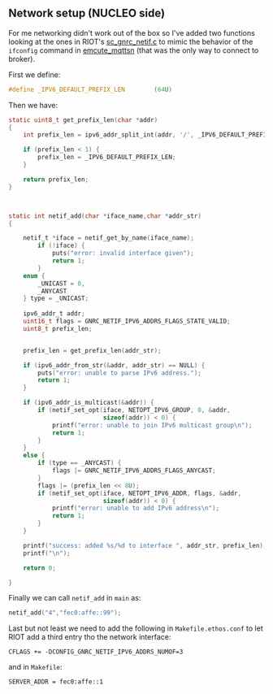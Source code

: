 ## Network setup (NUCLEO side)

For me networking didn't work out of the box so I've added two functions
looking at the ones in RIOT's [sc_gnrc_netif.c](https://github.com/RIOT-OS/RIOT/blob/2453b68249d09ff680f3ea85343e26851d00da67/sys/shell/commands/sc_gnrc_netif.c) to mimic the behavior of the `ifconfig` command in [emcute_mqttsn](https://github.com/RIOT-OS/RIOT/tree/master/examples/emcute_mqttsn) (that was the only way to connect to broker).

First we define:
```c
#define _IPV6_DEFAULT_PREFIX_LEN        (64U)
```
Then we have:
```c
static uint8_t get_prefix_len(char *addr)
{
    int prefix_len = ipv6_addr_split_int(addr, '/', _IPV6_DEFAULT_PREFIX_LEN);

    if (prefix_len < 1) {
        prefix_len = _IPV6_DEFAULT_PREFIX_LEN;
    }

    return prefix_len;
}



static int netif_add(char *iface_name,char *addr_str)
{

    netif_t *iface = netif_get_by_name(iface_name);
        if (!iface) {
            puts("error: invalid interface given");
            return 1;
        }
    enum {
        _UNICAST = 0,
        _ANYCAST
    } type = _UNICAST;
    
    ipv6_addr_t addr;
    uint16_t flags = GNRC_NETIF_IPV6_ADDRS_FLAGS_STATE_VALID;
    uint8_t prefix_len;


    prefix_len = get_prefix_len(addr_str);

    if (ipv6_addr_from_str(&addr, addr_str) == NULL) {
        puts("error: unable to parse IPv6 address.");
        return 1;
    }

    if (ipv6_addr_is_multicast(&addr)) {
        if (netif_set_opt(iface, NETOPT_IPV6_GROUP, 0, &addr,
                          sizeof(addr)) < 0) {
            printf("error: unable to join IPv6 multicast group\n");
            return 1;
        }
    }
    else {
        if (type == _ANYCAST) {
            flags |= GNRC_NETIF_IPV6_ADDRS_FLAGS_ANYCAST;
        }
        flags |= (prefix_len << 8U);
        if (netif_set_opt(iface, NETOPT_IPV6_ADDR, flags, &addr,
                          sizeof(addr)) < 0) {
            printf("error: unable to add IPv6 address\n");
            return 1;
        }
    }

    printf("success: added %s/%d to interface ", addr_str, prefix_len);
    printf("\n");

    return 0;

}
```
Finally we can call `netif_add` in `main` as:
```c
netif_add("4","fec0:affe::99");
```
Last but not least we need to add the following in `Makefile.ethos.conf` to let RIOT add a third entry tho the network interface:
```make
CFLAGS += -DCONFIG_GNRC_NETIF_IPV6_ADDRS_NUMOF=3
```
and in `Makefile`:
```make
SERVER_ADDR = fec0:affe::1
```